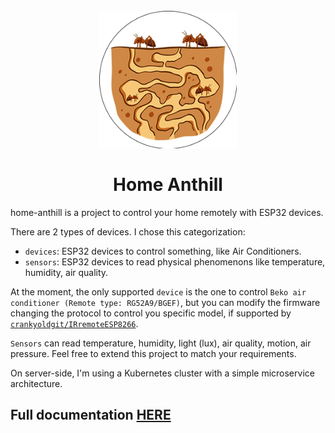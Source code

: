 <h1 align="center">
  <br>
  <img src="https://github.com/home-anthill/docs/blob/master/icons/logo512.png?raw=true" alt="ks89/home-anthill" width="220">
  <br>
  <br>
Home Anthill
  <br>
</h1>

home-anthill is a project to control your home remotely with ESP32 devices.

There are 2 types of devices. I chose this categorization:
- `devices`: ESP32 devices to control something, like Air Conditioners.
- `sensors`: ESP32 devices to read physical phenomenons like temperature, humidity, air quality.

At the moment, the only supported `device` is the one to control `Beko air conditioner (Remote type: RG52A9/BGEF)`,
but you can modify the firmware changing the protocol to control you specific model, if supported by [`crankyoldgit/IRremoteESP8266`](https://github.com/crankyoldgit/IRremoteESP8266).

`Sensors` can read temperature, humidity, light (lux), air quality, motion, air pressure.
Feel free to extend this project to match your requirements.

On server-side, I'm using a Kubernetes cluster with a simple microservice architecture.

## **Full documentation [HERE](https://github.com/home-anthill/docs)**
